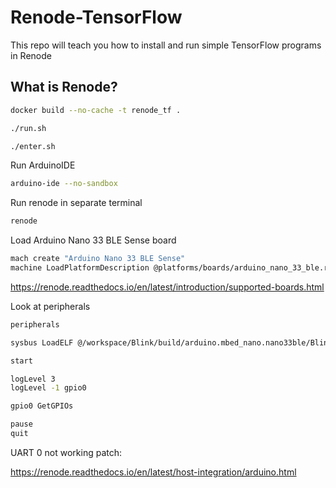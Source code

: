 # Renode-TensorFlow
This repo will teach you how to install and run simple TensorFlow programs in Renode

## What is Renode?

```bash
docker build --no-cache -t renode_tf .
```

```bash
./run.sh
```

```bash
./enter.sh
```

Run ArduinoIDE

```bash
arduino-ide --no-sandbox
```

Run renode in separate terminal

```bash
renode
```

Load Arduino Nano 33 BLE Sense board

```bash
mach create "Arduino Nano 33 BLE Sense"
machine LoadPlatformDescription @platforms/boards/arduino_nano_33_ble.repl
```

https://renode.readthedocs.io/en/latest/introduction/supported-boards.html

Look at peripherals

```bash
peripherals
```

```bash
sysbus LoadELF @/workspace/Blink/build/arduino.mbed_nano.nano33ble/Blink.ino.elf 

start

logLevel 3
logLevel -1 gpio0

gpio0 GetGPIOs

pause
quit
```

UART 0 not working patch:

https://renode.readthedocs.io/en/latest/host-integration/arduino.html
